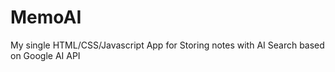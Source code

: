 # MemoAI
My single HTML/CSS/Javascript App for Storing notes with AI Search based on Google AI API


